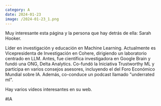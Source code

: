 ```yaml
--- 
category: A 
date: 2024-01-23 
image: /2024-01-23_1.png 
--- 
```


Muy interesante esta página y la persona que hay detrás de ella: Sarah Hooker.

Líder en investigación y educación en Machine Learning. Actualmente es Vicepresidenta de Investigación en Cohere, dirigiendo un laboratorio centrado en LLM. Antes, fue científica investigadora en Google Brain y fundó una ONG, Delta Analytics. Co-fundó la Iniciativa Trustworthy ML y participa en varios consejos asesores, incluyendo el del Foro Económico Mundial sobre IA. Además, co-conduce un podcast llamado "underrated ml".

Hay varios vídeos interesantes en su web. 

#IA